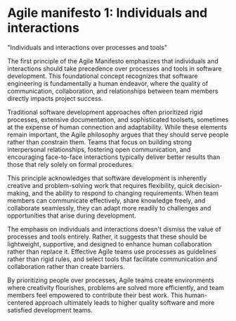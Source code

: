 # Agile manifesto 1: Individuals and interactions

"Individuals and interactions over processes and tools"

The first principle of the Agile Manifesto emphasizes that individuals and interactions should take precedence over processes and tools in software development. This foundational concept recognizes that software engineering is fundamentally a human endeavor, where the quality of communication, collaboration, and relationships between team members directly impacts project success.

Traditional software development approaches often prioritized rigid processes, extensive documentation, and sophisticated toolsets, sometimes at the expense of human connection and adaptability. While these elements remain important, the Agile philosophy argues that they should serve people rather than constrain them. Teams that focus on building strong interpersonal relationships, fostering open communication, and encouraging face-to-face interactions typically deliver better results than those that rely solely on formal procedures.

This principle acknowledges that software development is inherently creative and problem-solving work that requires flexibility, quick decision-making, and the ability to respond to changing requirements. When team members can communicate effectively, share knowledge freely, and collaborate seamlessly, they can adapt more readily to challenges and opportunities that arise during development.

The emphasis on individuals and interactions doesn't dismiss the value of processes and tools entirely. Rather, it suggests that these should be lightweight, supportive, and designed to enhance human collaboration rather than replace it. Effective Agile teams use processes as guidelines rather than rigid rules, and select tools that facilitate communication and collaboration rather than create barriers.

By prioritizing people over processes, Agile teams create environments where creativity flourishes, problems are solved more efficiently, and team members feel empowered to contribute their best work. This human-centered approach ultimately leads to higher quality software and more satisfied development teams.
